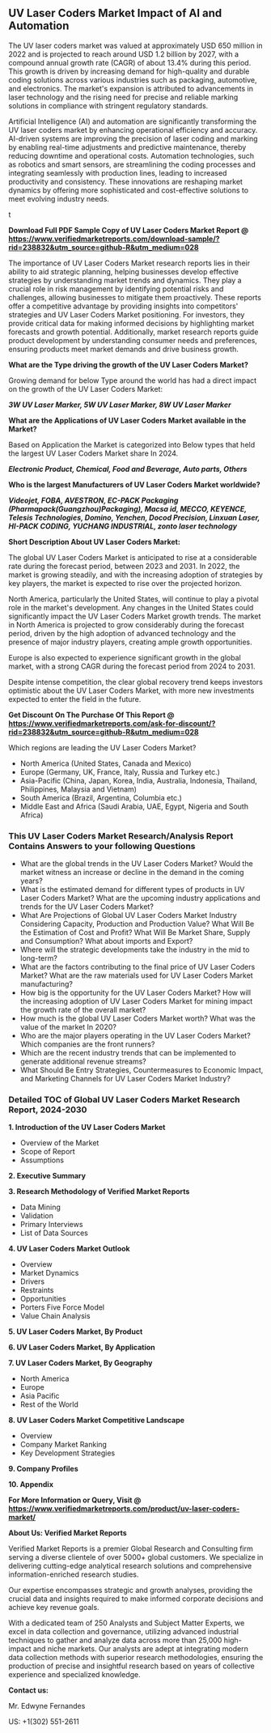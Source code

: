 <h2>UV Laser Coders Market Impact of AI and Automation</h2><p>The UV laser coders market was valued at approximately USD 650 million in 2022 and is projected to reach around USD 1.2 billion by 2027, with a compound annual growth rate (CAGR) of about 13.4% during this period. This growth is driven by increasing demand for high-quality and durable coding solutions across various industries such as packaging, automotive, and electronics. The market's expansion is attributed to advancements in laser technology and the rising need for precise and reliable marking solutions in compliance with stringent regulatory standards.</p><p>Artificial Intelligence (AI) and automation are significantly transforming the UV laser coders market by enhancing operational efficiency and accuracy. AI-driven systems are improving the precision of laser coding and marking by enabling real-time adjustments and predictive maintenance, thereby reducing downtime and operational costs. Automation technologies, such as robotics and smart sensors, are streamlining the coding processes and integrating seamlessly with production lines, leading to increased productivity and consistency. These innovations are reshaping market dynamics by offering more sophisticated and cost-effective solutions to meet evolving industry needs.</p>t</p><p id="" class=""><strong>Download Full PDF Sample Copy of UV Laser Coders Market Report @ <a href="https://www.verifiedmarketreports.com/download-sample/?rid=238832&utm_source=github-R&utm_medium=028" target="_blank">https://www.verifiedmarketreports.com/download-sample/?rid=238832&utm_source=github-R&utm_medium=028</a></strong></p><p>The importance of&nbsp;UV Laser Coders Market research reports lies in their ability to aid strategic planning, helping businesses develop effective strategies by understanding market trends and dynamics. They play a crucial role in risk management by identifying potential risks and challenges, allowing businesses to mitigate them proactively. These reports offer a competitive advantage by providing insights into competitors' strategies and UV Laser Coders Market positioning. For investors, they provide critical data for making informed decisions by highlighting market forecasts and growth potential. Additionally, market research reports guide product development by understanding consumer needs and preferences, ensuring products meet market demands and drive business growth.</p><p><strong>What are the&nbsp;Type driving the growth of the UV Laser Coders Market?</strong></p><p id="" class="">Growing demand for below Type around the world has had a direct impact on the growth of the UV Laser Coders Market:</p><em><strong>3W UV Laser Marker, 5W UV Laser Marker, 8W UV Laser Marker</strong></em></p><strong>What are the&nbsp;Applications&nbsp;of UV Laser Coders Market available in the Market?</strong></p><p id="" class="">Based on Application the Market is categorized into Below types that held the largest UV Laser Coders Market share In 2024.</p><em><strong>Electronic Product, Chemical, Food and Beverage, Auto parts, Others</strong></em></p><strong>Who is the largest Manufacturers of UV Laser Coders Market worldwide?</strong></p><p><em><strong>Videojet, FOBA, AVESTRON, EC-PACK Packaging (Pharmapack(Guangzhou)Packaging), Macsa id, MECCO, KEYENCE, Telesis Technologies, Domino, Yenchen, Docod Precision, Linxuan Laser, HI-PACK CODING, YUCHANG INDUSTRIAL, zonto laser technology</strong></em></p><p id="" class=""><strong>Short Description About UV Laser Coders Market:</strong></p><p>The global UV Laser Coders Market is anticipated to rise at a considerable rate during the forecast period, between 2023 and 2031. In 2022, the market is growing steadily, and with the increasing adoption of strategies by key players, the market is expected to rise over the projected horizon.</p><p>North America, particularly the United States, will continue to play a pivotal role in the market's development. Any changes in the United States could significantly impact the UV Laser Coders Market growth trends. The market in North America is projected to grow considerably during the forecast period, driven by the high adoption of advanced technology and the presence of major industry players, creating ample growth opportunities.</p><p>Europe is also expected to experience significant growth in the global market, with a strong CAGR during the forecast period from 2024 to 2031.</p><p>Despite intense competition, the clear global recovery trend keeps investors optimistic about the UV Laser Coders Market, with more new investments expected to enter the field in the future.</p><p id="" class=""><strong>Get Discount On The Purchase Of This Report @ <a href="https://www.verifiedmarketreports.com/ask-for-discount/?rid=238832&utm_source=github-R&utm_medium=028" target="_blank">https://www.verifiedmarketreports.com/ask-for-discount/?rid=238832&utm_source=github-R&utm_medium=028</a></strong></p>Which regions are leading the UV Laser Coders Market?</p><ul><li>North America (United States, Canada and Mexico)</li><li>Europe (Germany, UK, France, Italy, Russia and Turkey etc.)</li><li>Asia-Pacific (China, Japan, Korea, India, Australia, Indonesia, Thailand, Philippines, Malaysia and Vietnam)</li><li>South America (Brazil, Argentina, Columbia etc.)</li><li>Middle East and Africa (Saudi Arabia, UAE, Egypt, Nigeria and South Africa)</li></ul><h3 id="" class="">This UV Laser Coders Market Research/Analysis Report Contains Answers to your following Questions</h3><ul><li>What are the global trends in the UV Laser Coders Market? Would the market witness an increase or decline in the demand in the coming years?</li><li>What is the estimated demand for different types of products in UV Laser Coders Market? What are the upcoming industry applications and trends for the UV Laser Coders Market?</li><li>What Are Projections of Global UV Laser Coders Market Industry Considering Capacity, Production and Production Value? What Will Be the Estimation of Cost and Profit? What Will Be Market Share, Supply and Consumption? What about imports and Export?</li><li>Where will the strategic developments take the industry in the mid to long-term?</li><li>What are the factors contributing to the final price of UV Laser Coders Market? What are the raw materials used for UV Laser Coders Market manufacturing?</li><li>How big is the opportunity for the UV Laser Coders Market? How will the increasing adoption of UV Laser Coders Market for mining impact the growth rate of the overall market?</li><li>How much is the global UV Laser Coders Market worth? What was the value of the market In 2020?</li><li>Who are the major players operating in the UV Laser Coders Market? Which companies are the front runners?</li><li>Which are the recent industry trends that can be implemented to generate additional revenue streams?</li><li>What Should Be Entry Strategies, Countermeasures to Economic Impact, and Marketing Channels for UV Laser Coders Market Industry?</li></ul><h3 id="" class="">Detailed TOC of Global UV Laser Coders Market Research Report, 2024-2030</h3><p id="" class=""><strong>1. Introduction of the UV Laser Coders Market</strong></p><ul><li>Overview of the Market</li><li>Scope of Report</li><li>Assumptions</li></ul><p id="" class=""><strong>2. Executive Summary</strong></p><p id="" class=""><strong>3. Research Methodology of Verified Market Reports</strong></p><ul><li>Data Mining</li><li>Validation</li><li>Primary Interviews</li><li>List of Data Sources</li></ul><p id="" class=""><strong>4. UV Laser Coders Market Outlook</strong></p><ul><li>Overview</li><li>Market Dynamics</li><li>Drivers</li><li>Restraints</li><li>Opportunities</li><li>Porters Five Force Model</li><li>Value Chain Analysis</li></ul><p id="" class=""><strong>5. UV Laser Coders Market, By Product</strong></p><p id="" class=""><strong>6. UV Laser Coders Market, By Application</strong></p><p id="" class=""><strong>7. UV Laser Coders Market, By Geography</strong></p><ul><li>North America</li><li>Europe</li><li>Asia Pacific</li><li>Rest of the World</li></ul><p id="" class=""><strong>8. UV Laser Coders Market Competitive Landscape</strong></p><ul><li>Overview</li><li>Company Market Ranking</li><li>Key Development Strategies</li></ul><p id="" class=""><strong>9. Company Profiles</strong></p><p id="" class=""><strong>10. Appendix</strong></p><p id="" class=""><strong>For More Information or Query, Visit @ <a href="https://www.verifiedmarketreports.com/product/uv-laser-coders-market/" target="_blank">https://www.verifiedmarketreports.com/product/uv-laser-coders-market/</a></strong></p><p id="" class=""><strong>About Us: Verified Market Reports</strong></p><p id="" class="">Verified Market Reports is a premier Global Research and Consulting firm serving a diverse clientele of over 5000+ global customers. We specialize in delivering cutting-edge analytical research solutions and comprehensive information-enriched research studies.</p><p id="" class="">Our expertise encompasses strategic and growth analyses, providing the crucial data and insights required to make informed corporate decisions and achieve key revenue goals.</p><p id="" class="">With a dedicated team of 250 Analysts and Subject Matter Experts, we excel in data collection and governance, utilizing advanced industrial techniques to gather and analyze data across more than 25,000 high-impact and niche markets. Our analysts are adept at integrating modern data collection methods with superior research methodologies, ensuring the production of precise and insightful research based on years of collective experience and specialized knowledge.</p><p id="" class=""><strong>Contact us:</strong></p><p id="" class="">Mr. Edwyne Fernandes</p><p id="" class="">US: +1(302) 551-2611</p>